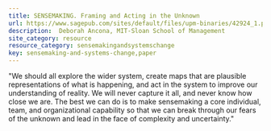 ```yaml
---
title: SENSEMAKING. Framing and Acting in the Unknown
url: https://www.sagepub.com/sites/default/files/upm-binaries/42924_1.pdf
description:  Deborah Ancona, MIT-Sloan School of Management 
site_category: resource
resource_category: sensemakingandsystemschange
key: sensemaking-and-systems-change,paper
---
```


"We should all explore the wider system, create maps that are plausible representations of what is happening, and act in the system to improve our understanding of reality. We will never capture it all, and never know how close we are. The best we can do is to make sensemaking a core individual, team, and organizational capability so that we can break through our fears of the unknown and lead in the face of complexity and uncertainty."